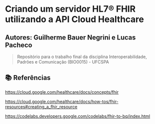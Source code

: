 # Criando um servidor HL7® FHIR utilizando a API Cloud Healthcare
## Autores: Guilherme Bauer Negrini e Lucas Pacheco

> Repositório para o trabalho final da disciplina Interoperabilidade, Padrões e Comunicação (BIO0015) - UFCSPA

## :books: Referências
https://cloud.google.com/healthcare/docs/concepts/fhir

https://cloud.google.com/healthcare/docs/how-tos/fhir-resources#creating_a_fhir_resource

https://codelabs.developers.google.com/codelabs/fhir-to-bq/index.html

